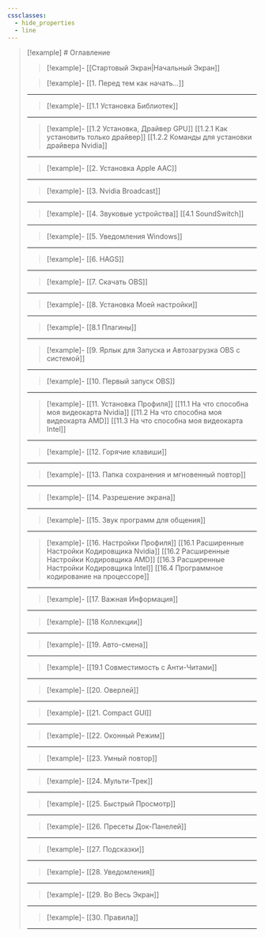 ```yaml
---
cssclasses:
  - hide_properties
  - line
---
```


> [!example] # Оглавление
> > [!example]- [[Стартовый Экран|Начальный Экран]]
> 
> > [!example]- [[1. Перед тем как начать...]]
> ---
> > [!example]- [[1.1 Установка Библиотек]]
> ---
> > [!example]- [[1.2 Установка, Драйвер GPU]]
> > [[1.2.1 Как установить только драйвер]]
> > [[1.2.2 Команды для установки драйвера Nvidia]] 
> ---
> > [!example]- [[2. Установка Apple AAC]]
> ---
> > [!example]- [[3. Nvidia Broadcast]]
> ---
> > [!example]- [[4. Звуковые устройства]]
> > [[4.1 SoundSwitch]]
> ---
> > [!example]- [[5. Уведомления Windows]]
> ---
> > [!example]- [[6. HAGS]]
> ---
> > [!example]- [[7. Скачать OBS]]
> ---
> > [!example]- [[8. Установка Моей настройки]]
> ---
> > [!example]- [[8.1 Плагины]]
> ---
> > [!example]- [[9. Ярлык для Запуска и Автозагрузка OBS с системой]]
> ---
> > [!example]- [[10. Первый запуск OBS]]
> ---
> > [!example]- [[11. Установка Профиля]]
> > [[11.1 На что способна моя видеокарта Nvidia]]
> > [[11.2 На что способна моя видеокарта AMD]]
> > [[11.3 На что способна моя видеокарта Intel]]
> ---
> > [!example]- [[12. Горячие клавиши]]
> ---
> > [!example]- [[13. Папка сохранения и мгновенный повтор]]
> ---
> > [!example]- [[14. Разрешение экрана]]
> ---
> > [!example]- [[15. Звук программ для общения]]
> ---
> > [!example]- [[16. Настройки Профиля]]
> > [[16.1 Расширенные Настройки Кодировщика Nvidia]]
> > [[16.2 Расширенные Настройки Кодировщика AMD]]
> > [[16.3 Расширенные Настройки Кодировщика Intel]]
> > [[16.4 Программное кодирование на процессоре]]
> ---
> > [!example]- [[17. Важная Информация]]
> ---
> > [!example]- [[18 Коллекции]]
> ---
> > [!example]- [[19. Авто-смена]]
> ---
> > [!example]- [[19.1 Совместимость с Анти-Читами]]
> ---
> > [!example]- [[20. Оверлей]]
> ---
> > [!example]- [[21. Compact GUI]]
> ---
> > [!example]- [[22. Оконный Режим]]
> ---
> > [!example]- [[23. Умный повтор]]
> ---
> > [!example]- [[24. Мульти-Трек]]
> ---
> > [!example]- [[25. Быстрый Просмотр]]
> ---
> > [!example]- [[26. Пресеты Док-Панелей]]
> ---
> > [!example]- [[27. Подсказки]]
> ---
> > [!example]- [[28. Уведомления]]
> ---
> > [!example]- [[29. Во Весь Экран]]
> ---
> > [!example]- [[30. Правила]]
> ---

